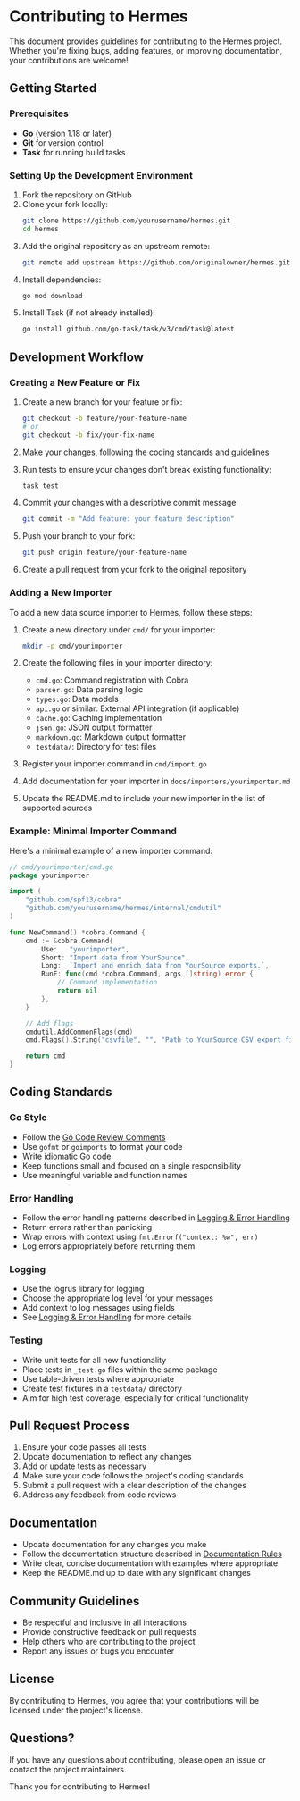 # Contributing to Hermes

This document provides guidelines for contributing to the Hermes project. Whether you're fixing bugs, adding features, or improving documentation, your contributions are welcome!

## Getting Started

### Prerequisites

- **Go** (version 1.18 or later)
- **Git** for version control
- **Task** for running build tasks

### Setting Up the Development Environment

1. Fork the repository on GitHub
2. Clone your fork locally:
   ```bash
   git clone https://github.com/yourusername/hermes.git
   cd hermes
   ```
3. Add the original repository as an upstream remote:
   ```bash
   git remote add upstream https://github.com/originalowner/hermes.git
   ```
4. Install dependencies:
   ```bash
   go mod download
   ```
5. Install Task (if not already installed):
   ```bash
   go install github.com/go-task/task/v3/cmd/task@latest
   ```

## Development Workflow

### Creating a New Feature or Fix

1. Create a new branch for your feature or fix:

   ```bash
   git checkout -b feature/your-feature-name
   # or
   git checkout -b fix/your-fix-name
   ```

2. Make your changes, following the coding standards and guidelines

3. Run tests to ensure your changes don't break existing functionality:

   ```bash
   task test
   ```

4. Commit your changes with a descriptive commit message:

   ```bash
   git commit -m "Add feature: your feature description"
   ```

5. Push your branch to your fork:

   ```bash
   git push origin feature/your-feature-name
   ```

6. Create a pull request from your fork to the original repository

### Adding a New Importer

To add a new data source importer to Hermes, follow these steps:

1. Create a new directory under `cmd/` for your importer:

   ```bash
   mkdir -p cmd/yourimporter
   ```

2. Create the following files in your importer directory:

   - `cmd.go`: Command registration with Cobra
   - `parser.go`: Data parsing logic
   - `types.go`: Data models
   - `api.go` or similar: External API integration (if applicable)
   - `cache.go`: Caching implementation
   - `json.go`: JSON output formatter
   - `markdown.go`: Markdown output formatter
   - `testdata/`: Directory for test files

3. Register your importer command in `cmd/import.go`

4. Add documentation for your importer in `docs/importers/yourimporter.md`

5. Update the README.md to include your new importer in the list of supported sources

### Example: Minimal Importer Command

Here's a minimal example of a new importer command:

```go
// cmd/yourimporter/cmd.go
package yourimporter

import (
	"github.com/spf13/cobra"
	"github.com/yourusername/hermes/internal/cmdutil"
)

func NewCommand() *cobra.Command {
	cmd := &cobra.Command{
		Use:   "yourimporter",
		Short: "Import data from YourSource",
		Long:  `Import and enrich data from YourSource exports.`,
		RunE: func(cmd *cobra.Command, args []string) error {
			// Command implementation
			return nil
		},
	}

	// Add flags
	cmdutil.AddCommonFlags(cmd)
	cmd.Flags().String("csvfile", "", "Path to YourSource CSV export file")

	return cmd
}
```

## Coding Standards

### Go Style

- Follow the [Go Code Review Comments](https://github.com/golang/go/wiki/CodeReviewComments)
- Use `gofmt` or `goimports` to format your code
- Write idiomatic Go code
- Keep functions small and focused on a single responsibility
- Use meaningful variable and function names

### Error Handling

- Follow the error handling patterns described in [Logging & Error Handling](07_logging_error_handling.md)
- Return errors rather than panicking
- Wrap errors with context using `fmt.Errorf("context: %w", err)`
- Log errors appropriately before returning them

### Logging

- Use the logrus library for logging
- Choose the appropriate log level for your messages
- Add context to log messages using fields
- See [Logging & Error Handling](07_logging_error_handling.md) for more details

### Testing

- Write unit tests for all new functionality
- Place tests in `_test.go` files within the same package
- Use table-driven tests where appropriate
- Create test fixtures in a `testdata/` directory
- Aim for high test coverage, especially for critical functionality

## Pull Request Process

1. Ensure your code passes all tests
2. Update documentation to reflect any changes
3. Add or update tests as necessary
4. Make sure your code follows the project's coding standards
5. Submit a pull request with a clear description of the changes
6. Address any feedback from code reviews

## Documentation

- Update documentation for any changes you make
- Follow the documentation structure described in [Documentation Rules](../docs/documentation-rules.md)
- Write clear, concise documentation with examples where appropriate
- Keep the README.md up to date with any significant changes

## Community Guidelines

- Be respectful and inclusive in all interactions
- Provide constructive feedback on pull requests
- Help others who are contributing to the project
- Report any issues or bugs you encounter

## License

By contributing to Hermes, you agree that your contributions will be licensed under the project's license.

## Questions?

If you have any questions about contributing, please open an issue or contact the project maintainers.

Thank you for contributing to Hermes!
